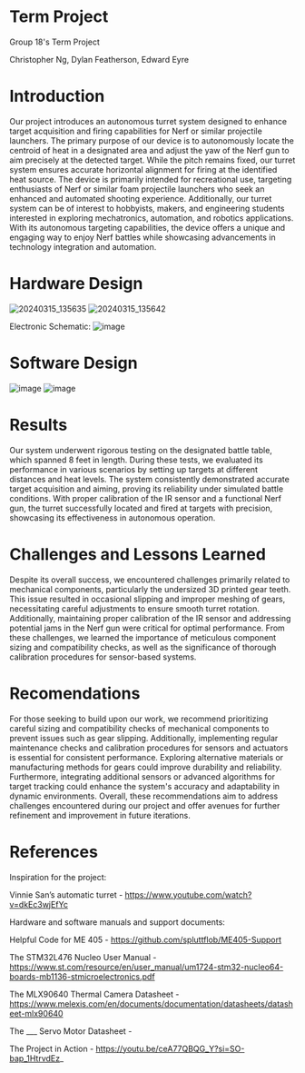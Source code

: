 # Term Project
 Group 18's Term Project
 
 Christopher Ng, Dylan Featherson, Edward Eyre


# Introduction
Our project introduces an autonomous turret system designed to enhance target acquisition and firing capabilities for Nerf or similar projectile launchers. The primary purpose of our device is to autonomously locate the centroid of heat in a designated area and adjust the yaw of the Nerf gun to aim precisely at the detected target. While the pitch remains fixed, our turret system ensures accurate horizontal alignment for firing at the identified heat source. The device is primarily intended for recreational use, targeting enthusiasts of Nerf or similar foam projectile launchers who seek an enhanced and automated shooting experience. Additionally, our turret system can be of interest to hobbyists, makers, and engineering students interested in exploring mechatronics, automation, and robotics applications. With its autonomous targeting capabilities, the device offers a unique and engaging way to enjoy Nerf battles while showcasing advancements in technology integration and automation.

# Hardware Design
![20240315_135635](https://github.com/Cadre1/Term-Project/assets/55156855/13e64ac5-0520-4c69-b7a5-7084ba4032b9)
![20240315_135642](https://github.com/Cadre1/Term-Project/assets/55156855/f875bbc5-17c6-4bc6-b902-88512c888c7d)

Electronic Schematic:
![image](https://github.com/Cadre1/Term-Project/assets/156386309/85fd8def-7f5e-48b9-8cd7-d34d9cd2ef06)



# Software Design
![image](https://github.com/Cadre1/Term-Project/assets/55156855/35797bbd-3ab6-4ab8-95d5-6899b830bee7)
![image](https://github.com/Cadre1/Term-Project/assets/55156855/cc1501a2-59ac-47d4-a599-750216bdc687)

# Results
Our system underwent rigorous testing on the designated battle table, which spanned 8 feet in length. During these tests, we evaluated its performance in various scenarios by setting up targets at different distances and heat levels. The system consistently demonstrated accurate target acquisition and aiming, proving its reliability under simulated battle conditions. With proper calibration of the IR sensor and a functional Nerf gun, the turret successfully located and fired at targets with precision, showcasing its effectiveness in autonomous operation.

# Challenges and Lessons Learned
Despite its overall success, we encountered challenges primarily related to mechanical components, particularly the undersized 3D printed gear teeth. This issue resulted in occasional slipping and improper meshing of gears, necessitating careful adjustments to ensure smooth turret rotation. Additionally, maintaining proper calibration of the IR sensor and addressing potential jams in the Nerf gun were critical for optimal performance. From these challenges, we learned the importance of meticulous component sizing and compatibility checks, as well as the significance of thorough calibration procedures for sensor-based systems.

# Recomendations
For those seeking to build upon our work, we recommend prioritizing careful sizing and compatibility checks of mechanical components to prevent issues such as gear slipping. Additionally, implementing regular maintenance checks and calibration procedures for sensors and actuators is essential for consistent performance. Exploring alternative materials or manufacturing methods for gears could improve durability and reliability. Furthermore, integrating additional sensors or advanced algorithms for target tracking could enhance the system's accuracy and adaptability in dynamic environments. Overall, these recommendations aim to address challenges encountered during our project and offer avenues for further refinement and improvement in future iterations.

# References
Inspiration for the project: 

Vinnie San’s automatic turret - https://www.youtube.com/watch?v=dkEc3wjEfYc

Hardware and software manuals and support documents:

Helpful Code for ME 405 - https://github.com/spluttflob/ME405-Support

The STM32L476 Nucleo User Manual - https://www.st.com/resource/en/user_manual/um1724-stm32-nucleo64-boards-mb1136-stmicroelectronics.pdf

The MLX90640 Thermal Camera Datasheet - https://www.melexis.com/en/documents/documentation/datasheets/datasheet-mlx90640

The ___ Servo Motor Datasheet - <INSERT DATASHEET>

The Project in Action - https://youtu.be/ceA77QBQG_Y?si=SO-bap_1HtrvdEz_
